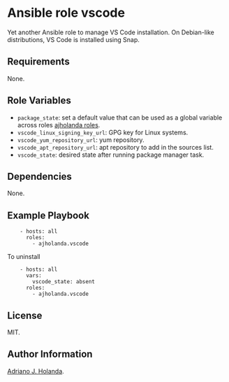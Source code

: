 # Ansible role vscode

Yet another Ansible role to manage VS Code installation.
On Debian-like distributions, VS Code is installed using Snap.

## Requirements

None.

## Role Variables

- `package_state`: set a default value that can be used as a global variable across roles [ajholanda roles](https://galaxy.ansible.com/ajholanda). 
- `vscode_linux_signing_key_url`: GPG key for Linux systems.
- `vscode_yum_repository_url`: yum repository.
- `vscode_apt_repository_url`: apt repository to add in the sources list.
- `vscode_state`: desired state after running package manager task.

## Dependencies

None.

## Example Playbook

```
    - hosts: all
      roles:
        - ajholanda.vscode
```

To uninstall

```
    - hosts: all
      vars:
        vscode_state: absent
      roles:
        - ajholanda.vscode
```
## License

MIT.

## Author Information

[Adriano J. Holanda](https://ajholanda.github.io).
